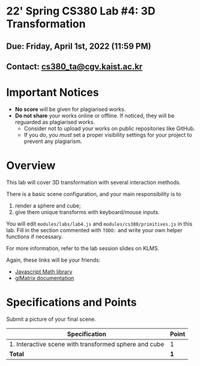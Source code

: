 # 22' Spring CS380 Lab #4: 3D Transformation

## Due: Friday, April 1st, 2022 (11:59 PM)

## Contact: cs380_ta@cgv.kaist.ac.kr

# Important Notices

- **No score** will be given for plagiarised works.
- **Do not share** your works online or offline. If noticed, they will be reguarded as plagiarised works.
  - Consider not to upload your works on public repositories like GitHub.
  - If you do, you _must_ set a proper visibility settings for your project to prevent any plagiarism.

# Overview

This lab will cover 3D transformation with several interaction methods.

There is a basic scene configuration, and your main responsibility is to

1. render a sphere and cube;
2. give them unique transforms with keyboard/mouse inputs.

You will edit `modules/labs/lab4.js` and `modules/cs380/primitives.js` in this lab.
Fill in the section commented with `TODO:` and write your own helper functions if necessary.

For more information, refer to the lab session slides on KLMS.

Again, these links will be your friends:

- [Javascript Math library](https://developer.mozilla.org/en-US/docs/Web/JavaScript/Reference/Global_Objects/Math)
- [glMatrix documentation](https://glmatrix.net/docs/)

# Specifications and Points

Submit a picture of your final scene.

| Specification                                         | Point |
| ----------------------------------------------------- | ----- |
| 1. Interactive scene with transformed sphere and cube | 1     |
| **Total**                                             | **1** |
